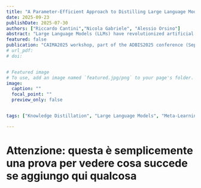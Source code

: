 ```yaml
---
title: "A Parameter-Efficient Approach to Distilling Large Language Models via Meta-Learning"
date: 2025-09-23
publishDate: 2025-07-30
authors: ["Riccardo Cantini","Nicola Gabriele", "Alessio Orsino"]
abstract: "Large Language Models (LLMs) have revolutionized artificial intelligence, significantly improving performance in tasks such as machine translation, summarization, and conversational systems. These models, however, typically consist of hundreds of millions or even billions of parameters, making them computationally expensive to train and deploy. This presents a major challenge, especially when considering the growing demand to integrate such models into resource-constrained environments like mobile devices or embedded systems. To address this issue, model compression techniques have become essential, such as Knowledge Distillation, which aims to transfer knowledge from a complex model---referred to as the teacher---to a more compact, computationally efficient one---known as the student---without significantly compromising performance. Moreover, recent studies have shown that meta-learning techniques, particularly \textit{learning-to-teach} frameworks, can enhance the distillation process. However, while knowledge distillation via meta-learning is especially effective under high compression ratios, it involves a computationally intensive training process to optimize the teacher’s parameters for effective knowledge transfer, leading to substantial resource and energy consumption. To address this issue, we propose a resource-efficient distillation framework that integrates meta-learning with Parameter-Efficient Fine-Tuning (PEFT) techniques, leveraging Low-Rank Adaptation (LoRA) for the teacher's meta-update. By minimizing the computational and memory demands of the distillation process, our approach reduces energy consumption without compromising model performance, ultimately enabling more sustainable AI systems."
featured: false
publication: "CAIMA2025 workshop, part of the ADBIS2025 conference (September 23-26, 2025 - Tampere)"
# url_pdf:
# doi:


# Featured image
# To use, add an image named `featured.jpg/png` to your page's folder. 
image:
  caption: ""
  focal_point: ""
  preview_only: false


tags: ["Knowledge Distillation", "Large Language Models", "Meta-Learning", "PEFT", "LoRA", "NLP", "Sustainable AI"]

---
```


# Attenzione: questa è semplicemente una prova per vedere cosa succede se aggiungo qui qualcosa
